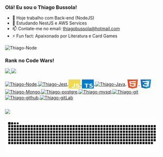 ### Olá! Eu sou o Thiago Bussola!

- 🔭 Hoje trabalho com Back-end (NodeJS)
- 🌱 Estudando NestJS e AWS Services
- 📫 Contate-me no email: thiagobussola@hotmail.com
- ⚡ Fun fact: Apaixonado por Literatura e Card Games 

<div style="display: inline_block">
 <img align="center" alt="Thiago-Node" height="110" width="460" src='https://www.codewars.com/users/ThiagoBussola/badges/large'>
</div>

 <div>
 <h3>Rank no Code Wars!</h3>
  <a href="https://github.com/ThiagoBussola">
  <img height="180em" src="https://github-readme-stats.vercel.app/api?username=ThiagoBussola&show_icons=true&theme=gotham&include_all_commits=true&count_private=true"/>
  <img height="180em" src="https://github-readme-stats.vercel.app/api/top-langs/?username=ThiagoBussola&layout=compact&langs_count=7&theme=gotham"/>
</div>
  
  <div style="display: inline_block"><br>
  <img align="center" alt="Thiago-Node" height="30" width="40" src='https://cdn.jsdelivr.net/gh/devicons/devicon/icons/nodejs/nodejs-original.svg'>
  <img align="center" alt="Thiago-Jest" height="30" width="40" src='https://cdn.jsdelivr.net/gh/devicons/devicon/icons/nestjs/nestjs-plain.svg'>
  <img align="center" alt="Thiago-Js" height="30" width="40" src="https://raw.githubusercontent.com/devicons/devicon/master/icons/javascript/javascript-plain.svg">
  <img align="center" alt="Thiago-Ts" height="30" width="40" src="https://raw.githubusercontent.com/devicons/devicon/master/icons/typescript/typescript-plain.svg">
  <img align="center" alt="Thiago-Java" height="30" width="40" src='https://cdn.jsdelivr.net/gh/devicons/devicon/icons/java/java-original.svg'>
  <img align="center" alt="Thiago-HTML" height="30" width="40" src="https://raw.githubusercontent.com/devicons/devicon/master/icons/html5/html5-original.svg">
  <img align="center" alt="Thiago-CSS" height="30" width="40" src="https://raw.githubusercontent.com/devicons/devicon/master/icons/css3/css3-original.svg">
  <img align="center" alt="Thiago-Mongo" height="30" width="40" src='https://cdn.jsdelivr.net/gh/devicons/devicon/icons/mongodb/mongodb-original.svg'>
  <img align="center" alt="Thiago-postgre" height="30" width="40" src='https://cdn.jsdelivr.net/gh/devicons/devicon/icons/postgresql/postgresql-original.svg'>
  <img align="center" alt="Thiago-mysql" height="30" width="40" src='https://cdn.jsdelivr.net/gh/devicons/devicon/icons/mysql/mysql-original.svg'>
  <img align="center" alt="Thiago-git" height="30" width="40" src='https://cdn.jsdelivr.net/gh/devicons/devicon/icons/git/git-original.svg'>
  <img align="center" alt="Thiago-github" height="30" width="40" src='https://cdn.jsdelivr.net/gh/devicons/devicon/icons/github/github-original.svg'>
  <img align="center" alt="Thiago-gitLab" height="30" width="40" src='https://cdn.jsdelivr.net/gh/devicons/devicon/icons/gitlab/gitlab-original.svg'>
</div>
  
##
 
  <a href="https://www.linkedin.com/in/thiago-bussola-66643416b/" target="_blank"><img src="https://img.shields.io/badge/-LinkedIn-%230077B5?style=for-the-badge&logo=linkedin&logoColor=white" target="_blank"></a> 
  

 ![Snake animation](https://github.com/ThiagoBussola/ThiagoBussola/blob/output/github-contribution-grid-snake.svg)
